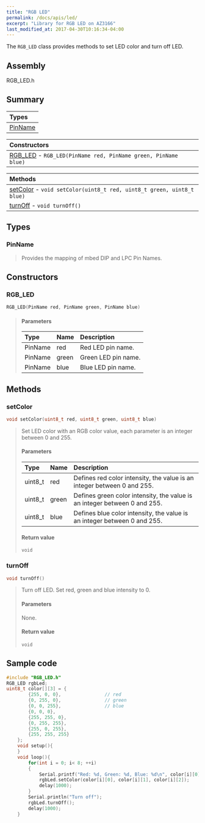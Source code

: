 ```yaml
---
title: "RGB LED"
permalink: /docs/apis/led/
excerpt: "Library for RGB LED on AZ3166"
last_modified_at: 2017-04-30T10:16:34-04:00
---
```


The `RGB_LED` class provides methods to set LED color and turn off LED.

## Assembly

RGB_LED.h

## Summary

| Types |
| :---- |
| [PinName](#pinname) |

| Constructors |
| :----------- |
| [RGB_LED](#rgb_led) - `RGB_LED(PinName red, PinName green, PinName blue)` |

| Methods |
| :------ |
| [setColor](#setcolor) - `void setColor(uint8_t red, uint8_t green, uint8_t blue)` |
| [turnOff](#turnoff) - `void turnOff()` |

## Types

### PinName

> Provides the mapping of mbed DIP and LPC Pin Names.

## Constructors

### RGB_LED

```cpp
RGB_LED(PinName red, PinName green, PinName blue)
```

> #### Parameters
> 
> | Type | Name | Description |
> | :--- | :--- | :---------- |
> | PinName | red | Red LED pin name. |
> | PinName | green | Green LED pin name. |
> | PinName | blue | Blue LED pin name. |

## Methods

### setColor

```cpp
void setColor(uint8_t red, uint8_t green, uint8_t blue)
```

> Set LED color with an RGB color value, each parameter is an integer between 0 and 255.
> 
> #### Parameters
> 
> | Type | Name | Description |
> | :--- | :--- | :---------- |
> | uint8_t | red | Defines red color intensity, the value is an integer between 0 and 255. |
> | uint8_t | green | Defines green color intensity, the value is an integer between 0 and 255. |
> | uint8_t | blue | Defines blue color intensity, the value is an integer between 0 and 255. |
> 
> #### Return value
> 
> `void`

### turnOff

```cpp
void turnOff()
```

> Turn off LED. Set red, green and blue intensity to 0.
> 
> #### Parameters
> 
> None.
> 
> #### Return value
> 
> `void`

## Sample code

```cpp
#include "RGB_LED.h"
RGB_LED rgbLed;
uint8_t color[][3] = {
        {255, 0, 0},                // red
        {0, 255, 0},                // green
        {0, 0, 255},                // blue
        {0, 0, 0},
        {255, 255, 0},
        {0, 255, 255},
        {255, 0, 255},
        {255, 255, 255}
    };
    void setup(){
    }
    void loop(){
        for(int i = 0; i< 8; ++i)
        {
            Serial.printf("Red: %d, Green: %d, Blue: %d\n", color[i][0], color[i][1], color[i][2]);
            rgbLed.setColor(color[i][0], color[i][1], color[i][2]);
            delay(1000);
        }
        Serial.println("Turn off");
        rgbLed.turnOff();
        delay(1000);
    }
```

